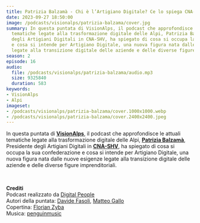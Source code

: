 ```yaml
---
title: Patrizia Balzamà - Chi è l’Artigiano Digitale? Ce lo spiega CNA-SHV @Bolzano
date: 2023-09-27 18:50:00
image: /podcasts/visionalps/patrizia-balzama/cover.jpg
summary: In questa puntata di VisionAlps, il podcast che approfondisce le attuali
  tematiche legate alla trasformazione digitale delle Alpi, Patrizia Balzamà, Presidente
  degli Artigiani Digitali in CNA-SHV, ha spiegato di cosa si occupa la sua confederazione
  e cosa si intende per Artigiano Digitale, una nuova figura nata dalle nuove esigenze
  legate alla transizione digitale delle aziende e delle diverse figure imprenditoriali.
season: 2
episode: 16
audio:
  file: /podcasts/visionalps/patrizia-balzama/audio.mp3
  size: 9325840
  duration: 583
keywords:
- VisionAlps
- Alpi
imageset:
- /podcasts/visionalps/patrizia-balzama/cover.1000x1000.webp
- /podcasts/visionalps/patrizia-balzama/cover.2400x2400.jpeg
---
```


In questa puntata di **[VisionAlps](https://www.visionalps.com/)**, il podcast che approfondisce le attuali tematiche legate alla trasformazione digitale delle Alpi, **[Patrizia Balzamà](https://www.linkedin.com/in/patrizia-balzama/)**, Presidente degli Artigiani Digitali in **[CNA-SHV](https://www.cna.it/)**, ha spiegato di cosa si occupa la sua confederazione e cosa si intende per Artigiano Digitale, una nuova figura nata dalle nuove esigenze legate alla transizione digitale delle aziende e delle diverse figure imprenditoriali.

<br>

**Crediti**<br>
Podcast realizzato da [Digital People](https://w3id.org/digitalpeople)<br>
Autori della puntata: [Davide Fasoli](https://www.linkedin.com/in/davide-fasoli-2b3246179/), [Matteo Gallo](https://www.linkedin.com/in/matteo-gallo-4a5ab31a8/)<br>
Copertina: [Florian Zyba](https://www.linkedin.com/in/florian-zyba/)<br>
Musica: [penguinmusic](https://pixabay.com/users/penguinmusic-24940186/)